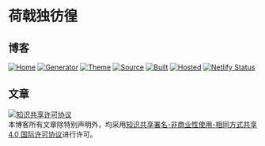 # 荷戟独彷徨

## 博客

[![Home](https://img.shields.io/badge/Home-Guanqr-ef9421.svg)](https://blog.guanqr.com)
[![Generator](https://img.shields.io/badge/Generator-Hugo-ff4088?&logo=hugo.svg)](https://gohugo.io/)
[![Theme](https://img.shields.io/badge/Theme-MemE-2a6df4?&logo=meme)](https://github.com/reuixiy/hugo-theme-meme)
[![Source](https://img.shields.io/badge/Source-GitHub-181717?&logo=github)](https://github.com/guanqr/blog)
[![Built](https://img.shields.io/badge/Built-Netlify-00c7b7?&logo=netlify)](https://www.netlify.com/)
[![Hosted](https://img.shields.io/badge/Hosted-IPFS-65c2cb?&logo=ipfs)](https://ipfs.io/)
[![Netlify Status](https://api.netlify.com/api/v1/badges/dbcb5f2e-9386-4eec-be66-8647be51bc11/deploy-status)](https://app.netlify.com/sites/guanqr/deploys)

## 文章

<a rel="license" href="http://creativecommons.org/licenses/by-nc-sa/4.0/"><img alt="知识共享许可协议" style="border-width:0" src="https://i.creativecommons.org/l/by-nc-sa/4.0/88x31.png" /></a><br />本博客所有文章除特别声明外，均采用<a rel="license" href="http://creativecommons.org/licenses/by-nc-sa/4.0/">知识共享署名-非商业性使用-相同方式共享 4.0 国际许可协议</a>进行许可。